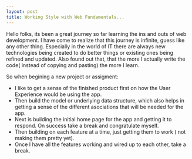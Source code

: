```yaml
---
layout: post
title: Working Style with Web Fundamentals...
---
```


Hello folks, its been a great journey so far learning the ins and outs of web development.
I have come to realize that this journey is infinite, guess like any other thing.
Especially in the world of IT there are always new technologies being created to do better things or existing ones being refined and updated.
Also found out that, that the more I actually write the code( instead of copying and pasting) the more I learn.

So when begining a new project or assigment:
- I like to get a sense of the finished product first on how the User Experience would be using the app.
- Then build the model or underlying data structure, which also helps in getting a sense of the different asociations that will be needed for the app.
- Next is building the initial home page for the app and getting it to respond. On success take a break and congratulate myself.
- Then building on each feature at a time, just getting them to work ( not making them pretty yet).
- Once I have all the features working and wired up to each other, take a break.

